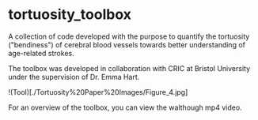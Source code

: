 # tortuosity_toolbox

A collection of code developed with the purpose to quantify the tortuosity ("bendiness") of cerebral blood vessels towards better understanding of age-related strokes.

The toolbox was developed in collaboration with CRIC at Bristol University under the supervision of Dr. Emma Hart.

!(Tool)[./Tortuosity%20Paper%20Images/Figure_4.jpg]

For an overview of the toolbox, you can view the walthough mp4 video.

